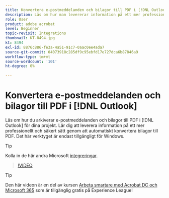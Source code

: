 ```yaml
---
title: Konvertera e-postmeddelanden och bilagor till PDF i [!DNL Outlook]
description: Läs om hur man levererar information på ett mer professionellt och säkert sätt i [!DNL Outlook]
role: User
product: adobe acrobat
level: Beginner
topic-revisit: Integrations
thumbnail: KT-8494.jpg
kt: 8494
exl-id: 8876c886-fe3a-4a51-91c7-0aac0ee4ada7
source-git-commit: 04073918c285df9c95ebfd17e727dca6b87846a9
workflow-type: tm+mt
source-wordcount: '101'
ht-degree: 0%

---
```


# Konvertera e-postmeddelanden och bilagor till PDF i [!DNL Outlook]

Läs om hur du arkiverar e-postmeddelanden och bilagor till PDF i [!DNL Outlook] för dina projekt. Lär dig att leverera information på ett mer professionellt och säkert sätt genom att automatiskt konvertera bilagor till PDF. Det här verktyget är endast tillgängligt för Windows.

>[!TIP]
>
>Kolla in de här andra Microsoft [integreringar](../integrate/integrate-overview.md#microsoft).

>[!VIDEO](https://video.tv.adobe.com/v/336859?hidetitle=true)

>[!TIP]
>
>Den här videon är en del av kursen [Arbeta smartare med Acrobat DC och Microsoft 365](https://experienceleague.adobe.com/?recommended=Acrobat-U-1-2021.microsoft365) som är tillgänglig gratis på Experience League!
